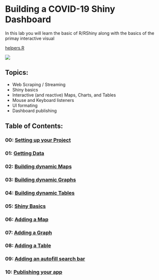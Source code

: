 Building a COVID-19 Shiny Dashboard
================

In this lab you will learn the basic of R/RShiny along with the basics
of the primay interactive visual

[helpers.R](./helpers.R)

![](figures/final-app.gif)

## Topics:

  - Web Scraping / Streaming
  - Shiny basics
  - Interactive (and reactive) Maps, Charts, and Tables
  - Mouse and Keyboard listeners
  - UI formating
  - Dashboard publishing

## Table of Contents:

### 00: [Setting up your Project](00_setting_up_the_project.html)

### 01: [Getting Data](01_getting_data.html)

### 02: [Building dynamic Maps](02_maps.html)

### 03: [Building dynamic Graphs](03_charts.html)

### 04: [Building dynamic Tables](04_tables.html)

### 05: [Shiny Basics](05_shiny_basics.html)

### 06: [Adding a Map](06_shiny_maps.html)

### 07: [Adding a Graph](07_shiny_graphs.html)

### 08: [Adding a Table](08_shiny_tables.html)

### 09: [Adding an autofill search bar](09_autocomplete_window.html)

### 10: [Publishing your app](docs/10_publish.html)
